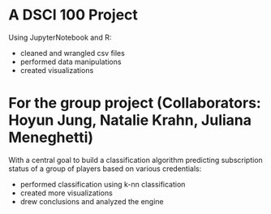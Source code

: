 # A DSCI 100 Project
Using JupyterNotebook and R:
- cleaned and wrangled csv files
- performed data manipulations
- created visualizations
# For the group project (Collaborators: Hoyun Jung, Natalie Krahn, Juliana Meneghetti)
With a central goal to build a classification algorithm predicting subscription status of a group of players based on various credentials:
- performed classification using k-nn classification
- created more visualizations
- drew conclusions and analyzed the engine
